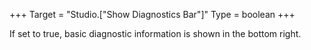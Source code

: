 +++
Target = "Studio.["Show Diagnostics Bar"]"
Type = boolean
+++

If set to true, basic diagnostic information is shown in the bottom right.